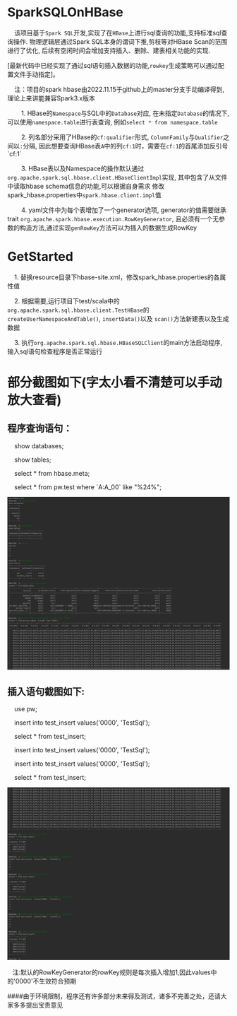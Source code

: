 # SparkSQLOnHBase

&nbsp; &nbsp; 该项目基于`Spark SQL`开发,实现了在`HBase`上进行sql查询的功能,支持标准sql查询操作.
物理逻辑层通过Spark SQL本身的谓词下推,剪枝等对HBase Scan的范围进行了优化,
后续有空闲时间会增加支持插入、删除、建表相关功能的实现.

 [最新代码中已经实现了通过sql语句插入数据的功能,`rowkey`生成策略可以通过配置文件手动指定]。

&nbsp; &nbsp; 注：项目的spark hbase由2022.11.15于github上的master分支手动编译得到,
理论上来讲能兼容Spark3.x版本

&nbsp; &nbsp; &nbsp; &nbsp; 1. HBase的`Namespace`与SQL中的`Database`对应,
在未指定`Database`的情况下, 可以使用`namespace.table`进行表查询, 
例如`select * from namespace.table`

&nbsp; &nbsp; &nbsp; &nbsp; 2. 列名部分采用了HBase的`cf:qualifier`形式, 
`ColumnFamily`与`Qualifier`之间以`:`分隔, 
因此想要查询HBase表`A`中的列`cf:1`时，需要在`cf:1`的首尾添加反引号\`cf:1\`

&nbsp; &nbsp; &nbsp; &nbsp; 3. HBase表以及Namespace的操作默认通过`org.apache.spark.sql.hbase.client.HBaseClientImpl`实现,
其中包含了从文件中读取hbase schema信息的功能,可以根据自身需求
修改spark_hbase.properties中`spark.hbase.client.impl`值

&nbsp; &nbsp; &nbsp; &nbsp; 4. yaml文件中为每个表增加了一个generator选项,
generator的值需要继承trait `org.apache.spark.hbase.execution.RowKeyGenerator`,
且必须有一个无参数的构造方法,通过实现`genRowKey`方法可以为插入的数据生成RowKey


# GetStarted
&nbsp; &nbsp; 1. 替换resource目录下hbase-site.xml，修改spark_hbase.properties的各属性值

&nbsp; &nbsp; 2. 根据需要,运行项目下test/scala中的 `org.apache.spark.sql.hbase.client.TestHBase`的`createUserNamespaceAndTable()`, 
`insertData()`以及
`scan()`方法新建表以及生成数据

&nbsp; &nbsp; 3. 执行`org.apache.spark.sql.hbase.HBaseSQLClient`的main方法启动程序,
输入sql语句检查程序是否正常运行

# 部分截图如下(字太小看不清楚可以手动放大查看)
## 程序查询语句：
&nbsp; &nbsp; show databases;

&nbsp; &nbsp; show tables;

&nbsp; &nbsp; select * from hbase.meta;

&nbsp; &nbsp; select * from pw.test where \`A:A_00\` like "%24%";

![Image text](https://github.com/wangpy1995/Spark-SQL-HBase/blob/master/src/main/resources/show/SELECT_QUERY.png)
## 插入语句截图如下:

&nbsp; &nbsp; use pw;

&nbsp; &nbsp; insert into test_insert  values('0000', 'TestSql');

&nbsp; &nbsp; select * from test_insert;

&nbsp; &nbsp; insert into test_insert  values('0000', 'TestSql');

&nbsp; &nbsp; insert into test_insert  values('0000', 'TestSql');

&nbsp; &nbsp; select * from test_insert;

![Image text](https://github.com/wangpy1995/Spark-SQL-HBase/blob/master/src/main/resources/show/INSERT_QUERY.png)

&nbsp; &nbsp;注:默认的RowKeyGenerator的rowKey规则是每次插入增加1,因此values中的'0000'不生效符合预期

####由于环境限制，程序还有许多部分未来得及测试，诸多不完善之处，还请大家多多提出宝贵意见
